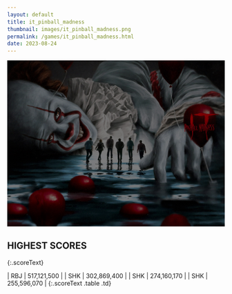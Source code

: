 ```yaml
---
layout: default
title: it_pinball_madness
thumbnail: images/it_pinball_madness.png
permalink: /games/it_pinball_madness.html
date: 2023-08-24
---
```


<img src="../images/it_pinball_madness.png" class="gameThumbnail img-fluid mx-auto align-middle"></a>
## HIGHEST SCORES
{:.scoreText}

| RBJ | 517,121,500 | 
| SHK | 302,869,400 | 
| SHK | 274,160,170 | 
| SHK | 255,596,070 | 
{:.scoreText .table .td}
